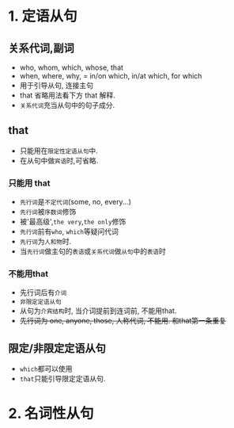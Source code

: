 # 1. 定语从句

## 关系代词,副词

- who, whom, which, whose, that
- when, where, why, = in/on which, in/at which, for which
-  用于引导从句, 连接主句
- that 省略用法看下方 that 解释.
- `关系代词`充当从句中的句子成分.

## that

- 只能用在`限定性定语从句`中.
- 在从句中做`宾语`时,可省略.

### 只能用 that

- `先行词`是`不定代词`(some, no, every...)
- `先行词`被`序数词`修饰
- 被'最高级',`the very`,`the only`修饰
- `先行词`前有`who`, `which`等疑问代词
- `先行词`为`人和物`时.
- 当`先行词`做主句的`表语`或`关系代词`做`从句`中的`表语`时

### 不能用that

- 先行词后有`介词`
- `非限定定语从句`
- 从句为`介宾结构`时,  当介词提前到连词前, 不能用that.
- ~~先行词为 one, anyone, those, 人称代词, 不能用. 和that第一条重复~~

## 限定/非限定定语从句

- `which`都可以使用
- `that`只能引导限定定语从句.



# 2. 名词性从句





